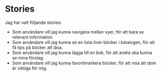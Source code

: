 # Stories

Jag har valt följande stories:
* Som användare vill jag kunna navigera mellan vyer, för att bara se relevant information.
* Som användare vill jag kunna se en lista över böcker i katalogen, för att få tips på böcker att läsa.
* Som användare vill jag kunna lägga till en bok, för att andra ska kunna se mina förslag.
* Som användare vill jag kunna favoritmarkera böcker, för att visa att dom är viktiga för mig.
